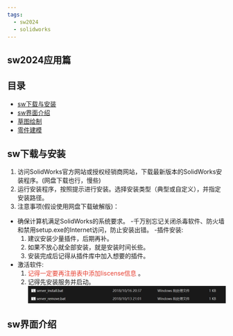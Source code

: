 ```yaml
---
tags: 
  - sw2024
  - solidworks
---
```


## sw2024应用篇
## 目录
- [sw下载与安装](#sw下载与安装)
- [sw界面介绍](#sw界面介绍)
- [草图绘制](#草图绘制)
- [零件建模](#零件建模) 
## sw下载与安装
1. 访问SolidWorks官方网站或授权经销商网站，下载最新版本的SolidWorks安装程序。(网盘下载也行，慢些)
2. 运行安装程序，按照提示进行安装。选择安装类型（典型或自定义），并指定安装路径。
3. 注意事项(假设使用网盘下载破解版)：
  - 确保计算机满足SolidWorks的系统要求。
  -千万别忘记关闭杀毒软件、防火墙和禁用setup.exe的Internet访问，防止安装出错。
  -插件安装:
    1. 建议安装少量插件，后期再补。
    2. 如果不放心就全部安装，就是安装时间长些。
    3. 安装完成后记得从插件库中加入想要的插件。
  - 激活软件:
    1. <font color="#E74032">记得一定要再注册表中添加liscense信息 </font>。
    2. 记得先安装服务并启动。
    ![server](./images/server.png)
## sw界面介绍